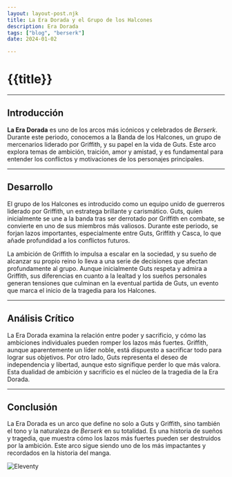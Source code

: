 ```yaml
---
layout: layout-post.njk
title: La Era Dorada y el Grupo de los Halcones
description: Era Dorada 
tags: ["blog", "berserk"]
date: 2024-01-02

---
```


# {{title}}


---

## Introducción  
**La Era Dorada** es uno de los arcos más icónicos y celebrados de *Berserk*. Durante este periodo, conocemos a la Banda de los Halcones, un grupo de mercenarios liderado por Griffith, y su papel en la vida de Guts. Este arco explora temas de ambición, traición, amor y amistad, y es fundamental para entender los conflictos y motivaciones de los personajes principales.

---

## Desarrollo  
El grupo de los Halcones es introducido como un equipo unido de guerreros liderado por Griffith, un estratega brillante y carismático. Guts, quien inicialmente se une a la banda tras ser derrotado por Griffith en combate, se convierte en uno de sus miembros más valiosos. Durante este periodo, se forjan lazos importantes, especialmente entre Guts, Griffith y Casca, lo que añade profundidad a los conflictos futuros.

La ambición de Griffith lo impulsa a escalar en la sociedad, y su sueño de alcanzar su propio reino lo lleva a una serie de decisiones que afectan profundamente al grupo. Aunque inicialmente Guts respeta y admira a Griffith, sus diferencias en cuanto a la lealtad y los sueños personales generan tensiones que culminan en la eventual partida de Guts, un evento que marca el inicio de la tragedia para los Halcones.

---

## Análisis Crítico  
La Era Dorada examina la relación entre poder y sacrificio, y cómo las ambiciones individuales pueden romper los lazos más fuertes. Griffith, aunque aparentemente un líder noble, está dispuesto a sacrificar todo para lograr sus objetivos. Por otro lado, Guts representa el deseo de independencia y libertad, aunque esto signifique perder lo que más valora. Esta dualidad de ambición y sacrificio es el núcleo de la tragedia de la Era Dorada.

---

## Conclusión  
La Era Dorada es un arco que define no solo a Guts y Griffith, sino también el tono y la naturaleza de *Berserk* en su totalidad. Es una historia de sueños y tragedia, que muestra cómo los lazos más fuertes pueden ser destruidos por la ambición. Este arco sigue siendo uno de los más impactantes y recordados en la historia del manga.


![Eleventy](/img/eleventy.svg)
